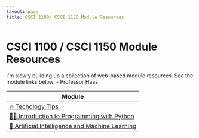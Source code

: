 ```yaml
---
layout: page
title: CSCI 1100/ CSCI 1150 Module Resources
---
```


# CSCI 1100 / CSCI 1150 Module Resources

I'm slowly building up a collection of web-based module resources. See the module links below.
\- Professor Haas

| Module |
|--------|
| [🔥 Techology Tips](https://csci-1100.github.io/class_resources_public/tech_tips/) |
| [👩‍💻 Introduction to Programming with Python](https://csci-1100.github.io/class_resources_public/intro_to_programming_with_python/) |
| [🤖 Artificial Intelligence and Machine Learning](https://csci-1100.github.io/class_resources_public/ai_and_machine_learning/) |

